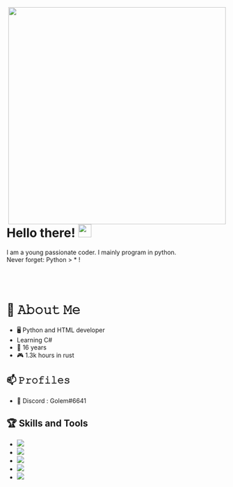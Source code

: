<img align='right' src="https://github.com/Dev-Golem/GolemGreat/blob/main/city.gif" width="500px">


# Hello there! <img src="https://github.com/Dev-Golem/GolemGreat/blob/main/wave.gif" width="30px">
I am a young passionate coder. I mainly program in python. 
</br>
Never forget: Python > * !
</br>
</br>
</br>
</br>

# :book: 𝙰𝚋𝚘𝚞𝚝 𝙼𝚎
- 🖥 Python and HTML developer
- Learning C#
- 💼 16 years
- 🎮  1.3k hours in rust

## 📫 𝙿𝚛𝚘𝚏𝚒𝚕𝚎𝚜
- 💬 Discord : Golem#6641

## 🏆 Skills and Tools
- ![](https://img.shields.io/badge/DEV-Python-informational?style=flat&logo=Python&logoColor=white&color=2bbc8a)
- ![](https://img.shields.io/badge/DEV-Batch-informational?style=flat&logo=GNU-Bash&logoColor=white&color=2bbc8a)
- ![](https://img.shields.io/badge/DEV-HTML-informational?style=flat&logo=PHP&logoColor=white&color=2bbc8a)
- ![](https://img.shields.io/badge/OS-Windows-informational?style=flat&logo=Windows&logoColor=white&color=FF0000)
- ![](https://img.shields.io/badge/OS-Android-informational?style=flat&logo=Android&logoColor=white&color=FF0000)
